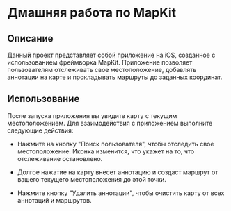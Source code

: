 # Дмашняя работа по MapKit

## Описание

Данный проект представляет собой приложение на iOS, созданное с использованием фреймворка MapKit. Приложение позволяет пользователям отслеживать свое местоположение, добавлять аннотации на карте и прокладывать маршруты до заданных координат.

## Использование

После запуска приложения вы увидите карту с текущим местоположением. Для взаимодействия с приложением выполните следующие действия:

- Нажмите на кнопку "Поиск пользователя", чтобы отследить свое местоположение. Иконка изменится, что укажет на то, что отслеживание остановлено.

- Долгое нажатие на карту внесет аннотацию и создаст маршрут от вашего текущего местоположения до этой точки.

- Нажмите кнопку "Удалить аннотации", чтобы очистить карту от всех аннотаций и маршрутов.
